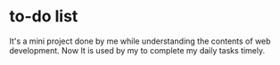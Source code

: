 # to-do list
It's a mini project done by me while understanding the contents of web development. 
Now It is used by my to complete my daily tasks timely.
